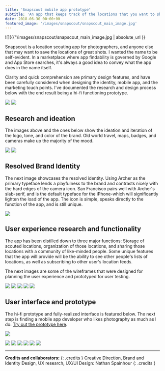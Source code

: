 ```yaml
---
title: 'Snapscout mobile app prototype'
subtitle: 'An app that keeps track of the locations that you want to shoot.'
date: 2018-06-30 00:00:00
featured_image: '/images/snapscout/snapscout_main_image.jpg'
---
```


![]({{"/images/snapscout/snapscout_main_image.jpg | absolute_url }}

Snapscout is a location scouting app for photographers, and anyone else that may want to save the locations of great shots. I wanted the name to be self-evident. In a marketplace where app findability is governed by Google and App Store searches, it's always a good idea to convey what the app does in the name itself. 

Clarity and quick comprehension are primary design features, and have been carefully considered when designing the identity, mobile app, and the marketing touch points. I've documented the research and design process below with the end result being a hi-fi functioning prototype.

<div class="gallery" data-columns="2">
	<img src="/images/snapscout/snapscout-sketch-1.jpg">
	<img src="/images/snapscout/snapscout-sketch-2.jpg">
</div>

## Research and ideation
The images above and the ones below show the ideation and iteration of the logo, tone, and color of the brand. Old world travel, maps, badges, and cameras make up the majority of the mood.

<div class="gallery" data-columns="2">
	<img src="/images/snapscout/snapscout-mood-1.jpg">
	<img src="/images/snapscout/snapscout-mood-2.jpg">
</div>

## Resolved Brand Identity
The next image showcases the resolved identity. Using Archer as the primary typeface lends a playfulness to the brand and contrasts nicely with the hard edges of the camera icon. San Francisco pairs well with Archer's slab-serif, and is the default typeface for the iPhone-which will significantly lighten the load of the app. The icon is simple, speaks directly to the function of the app, and is still unique.  

<img src="/images/snapscout/snapscout-identity.jpg">

## User experience research and functionality
The app has been distilled down to three major functions: Storage of scouted locations, organization of those locations, and sharing those locations with a community of like-minded people. Some unique features that the app will provide will be the ability to see other people's lists of locations, as well as subscribing to other user's location feeds.

The next images are some of the wireframes that were designed for planning the user experience and prototyped for user testing.

<div class="gallery" data-columns="5">
	<img src="/images/snapscout/wireframe-1.jpg">
	<img src="/images/snapscout/wireframe-2.jpg">
	<img src="/images/snapscout/wireframe-3.jpg">
	<img src="/images/snapscout/wireframe-4.jpg">
	<img src="/images/snapscout/wireframe-5.jpg">
</div>

## User interface and prototype
The hi-fi prototype and fully-realized interface is featured below. The next step is finding a mobile app developer who likes photography as much as I do. <a href="https://invis.io/ESJ0RR3QPG3" target="_blank">Try out the prototype here</a>.

<a href="https://invis.io/ESJ0RR3QPG3" target="_blank"><img src="/images/snapscout/snapscout-prototype.jpg"></a>

<div class="gallery" data-columns="6">
	<img src="/images/snapscout/hi-fi-1.jpg">
	<img src="/images/snapscout/hi-fi-2.jpg">
	<img src="/images/snapscout/hi-fi-3.jpg">
	<img src="/images/snapscout/hi-fi-4.jpg">
	<img src="/images/snapscout/hi-fi-5.jpg">
	<img src="/images/snapscout/hi-fi-6.jpg">
</div>

---

**Credits and collaborators:**
{: .credits }
Creative Direction, Brand and Identity Design, UX research, UX/UI Design: Nathan Spainhour
{: .credits }